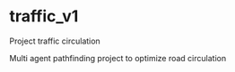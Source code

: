 # traffic_v1
Project traffic circulation

Multi agent pathfinding project to optimize road circulation
